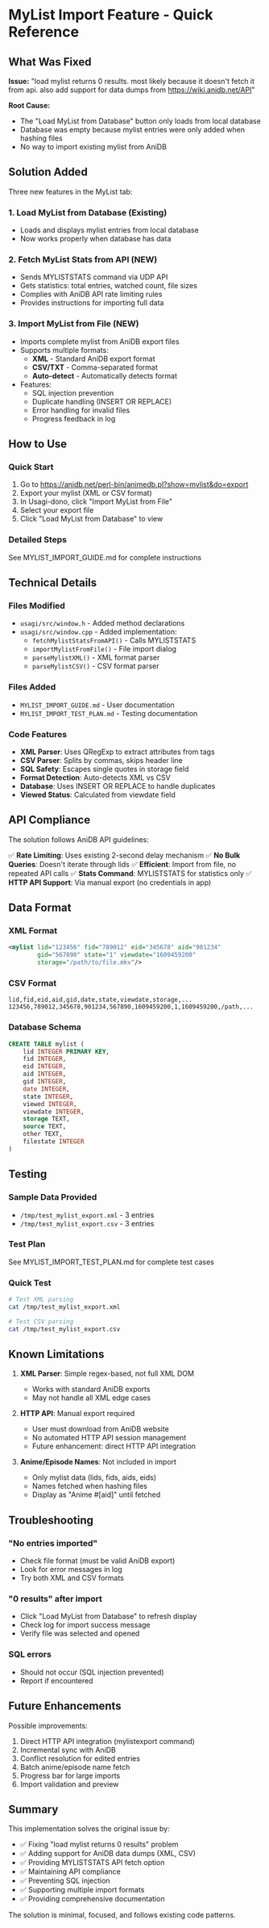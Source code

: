 # MyList Import Feature - Quick Reference

## What Was Fixed

**Issue:** "load mylist returns 0 results. most likely because it doesn't fetch it from api. also add support for data dumps from https://wiki.anidb.net/API"

**Root Cause:** 
- The "Load MyList from Database" button only loads from local database
- Database was empty because mylist entries were only added when hashing files
- No way to import existing mylist from AniDB

## Solution Added

Three new features in the MyList tab:

### 1. Load MyList from Database (Existing)
- Loads and displays mylist entries from local database
- Now works properly when database has data

### 2. Fetch MyList Stats from API (NEW)
- Sends MYLISTSTATS command via UDP API
- Gets statistics: total entries, watched count, file sizes
- Complies with AniDB API rate limiting rules
- Provides instructions for importing full data

### 3. Import MyList from File (NEW)
- Imports complete mylist from AniDB export files
- Supports multiple formats:
  - **XML** - Standard AniDB export format
  - **CSV/TXT** - Comma-separated format
  - **Auto-detect** - Automatically detects format
- Features:
  - SQL injection prevention
  - Duplicate handling (INSERT OR REPLACE)
  - Error handling for invalid files
  - Progress feedback in log

## How to Use

### Quick Start
1. Go to https://anidb.net/perl-bin/animedb.pl?show=mylist&do=export
2. Export your mylist (XML or CSV format)
3. In Usagi-dono, click "Import MyList from File"
4. Select your export file
5. Click "Load MyList from Database" to view

### Detailed Steps
See MYLIST_IMPORT_GUIDE.md for complete instructions

## Technical Details

### Files Modified
- `usagi/src/window.h` - Added method declarations
- `usagi/src/window.cpp` - Added implementation:
  - `fetchMylistStatsFromAPI()` - Calls MYLISTSTATS
  - `importMylistFromFile()` - File import dialog
  - `parseMylistXML()` - XML format parser
  - `parseMylistCSV()` - CSV format parser

### Files Added
- `MYLIST_IMPORT_GUIDE.md` - User documentation
- `MYLIST_IMPORT_TEST_PLAN.md` - Testing documentation

### Code Features
- **XML Parser**: Uses QRegExp to extract attributes from <mylist> tags
- **CSV Parser**: Splits by commas, skips header line
- **SQL Safety**: Escapes single quotes in storage field
- **Format Detection**: Auto-detects XML vs CSV
- **Database**: Uses INSERT OR REPLACE to handle duplicates
- **Viewed Status**: Calculated from viewdate field

## API Compliance

The solution follows AniDB API guidelines:

✅ **Rate Limiting**: Uses existing 2-second delay mechanism
✅ **No Bulk Queries**: Doesn't iterate through lids
✅ **Efficient**: Import from file, no repeated API calls
✅ **Stats Command**: MYLISTSTATS for statistics only
✅ **HTTP API Support**: Via manual export (no credentials in app)

## Data Format

### XML Format
```xml
<mylist lid="123456" fid="789012" eid="345678" aid="901234" 
        gid="567890" state="1" viewdate="1609459200" 
        storage="/path/to/file.mkv"/>
```

### CSV Format
```csv
lid,fid,eid,aid,gid,date,state,viewdate,storage,...
123456,789012,345678,901234,567890,1609459200,1,1609459200,/path,...
```

### Database Schema
```sql
CREATE TABLE mylist (
    lid INTEGER PRIMARY KEY,
    fid INTEGER,
    eid INTEGER,
    aid INTEGER,
    gid INTEGER,
    date INTEGER,
    state INTEGER,
    viewed INTEGER,
    viewdate INTEGER,
    storage TEXT,
    source TEXT,
    other TEXT,
    filestate INTEGER
)
```

## Testing

### Sample Data Provided
- `/tmp/test_mylist_export.xml` - 3 entries
- `/tmp/test_mylist_export.csv` - 3 entries

### Test Plan
See MYLIST_IMPORT_TEST_PLAN.md for complete test cases

### Quick Test
```bash
# Test XML parsing
cat /tmp/test_mylist_export.xml

# Test CSV parsing
cat /tmp/test_mylist_export.csv
```

## Known Limitations

1. **XML Parser**: Simple regex-based, not full XML DOM
   - Works with standard AniDB exports
   - May not handle all XML edge cases

2. **HTTP API**: Manual export required
   - User must download from AniDB website
   - No automated HTTP API session management
   - Future enhancement: direct HTTP API integration

3. **Anime/Episode Names**: Not included in import
   - Only mylist data (lids, fids, aids, eids)
   - Names fetched when hashing files
   - Display as "Anime #[aid]" until fetched

## Troubleshooting

### "No entries imported"
- Check file format (must be valid AniDB export)
- Look for error messages in log
- Try both XML and CSV formats

### "0 results" after import
- Click "Load MyList from Database" to refresh display
- Check log for import success message
- Verify file was selected and opened

### SQL errors
- Should not occur (SQL injection prevented)
- Report if encountered

## Future Enhancements

Possible improvements:
1. Direct HTTP API integration (mylistexport command)
2. Incremental sync with AniDB
3. Conflict resolution for edited entries
4. Batch anime/episode name fetch
5. Progress bar for large imports
6. Import validation and preview

## Summary

This implementation solves the original issue by:
- ✅ Fixing "load mylist returns 0 results" problem
- ✅ Adding support for AniDB data dumps (XML, CSV)
- ✅ Providing MYLISTSTATS API fetch option
- ✅ Maintaining API compliance
- ✅ Preventing SQL injection
- ✅ Supporting multiple import formats
- ✅ Providing comprehensive documentation

The solution is minimal, focused, and follows existing code patterns.
